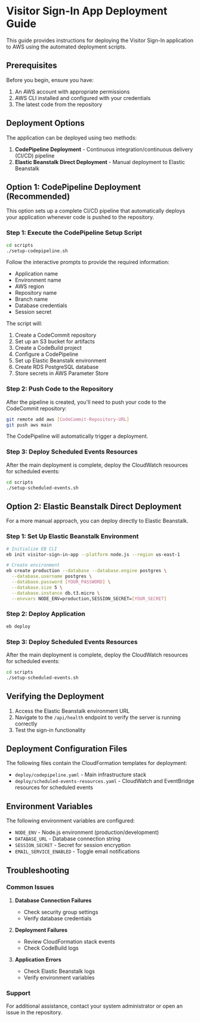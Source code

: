 # Visitor Sign-In App Deployment Guide

This guide provides instructions for deploying the Visitor Sign-In application to AWS using the automated deployment scripts.

## Prerequisites

Before you begin, ensure you have:

1. An AWS account with appropriate permissions
2. AWS CLI installed and configured with your credentials
3. The latest code from the repository

## Deployment Options

The application can be deployed using two methods:

1. **CodePipeline Deployment** - Continuous integration/continuous delivery (CI/CD) pipeline
2. **Elastic Beanstalk Direct Deployment** - Manual deployment to Elastic Beanstalk

## Option 1: CodePipeline Deployment (Recommended)

This option sets up a complete CI/CD pipeline that automatically deploys your application whenever code is pushed to the repository.

### Step 1: Execute the CodePipeline Setup Script

```bash
cd scripts
./setup-codepipeline.sh
```

Follow the interactive prompts to provide the required information:

- Application name
- Environment name
- AWS region
- Repository name
- Branch name
- Database credentials
- Session secret

The script will:

1. Create a CodeCommit repository
2. Set up an S3 bucket for artifacts
3. Create a CodeBuild project
4. Configure a CodePipeline
5. Set up Elastic Beanstalk environment
6. Create RDS PostgreSQL database
7. Store secrets in AWS Parameter Store

### Step 2: Push Code to the Repository

After the pipeline is created, you'll need to push your code to the CodeCommit repository:

```bash
git remote add aws [CodeCommit-Repository-URL]
git push aws main
```

The CodePipeline will automatically trigger a deployment.

### Step 3: Deploy Scheduled Events Resources

After the main deployment is complete, deploy the CloudWatch resources for scheduled events:

```bash
cd scripts
./setup-scheduled-events.sh
```

## Option 2: Elastic Beanstalk Direct Deployment

For a more manual approach, you can deploy directly to Elastic Beanstalk.

### Step 1: Set Up Elastic Beanstalk Environment

```bash
# Initialize EB CLI
eb init visitor-sign-in-app --platform node.js --region us-east-1

# Create environment
eb create production --database --database.engine postgres \
  --database.username postgres \
  --database.password [YOUR_PASSWORD] \
  --database.size 5 \
  --database.instance db.t3.micro \
  --envvars NODE_ENV=production,SESSION_SECRET=[YOUR_SECRET]
```

### Step 2: Deploy Application

```bash
eb deploy
```

### Step 3: Deploy Scheduled Events Resources

After the main deployment is complete, deploy the CloudWatch resources for scheduled events:

```bash
cd scripts
./setup-scheduled-events.sh
```

## Verifying the Deployment

1. Access the Elastic Beanstalk environment URL
2. Navigate to the `/api/health` endpoint to verify the server is running correctly
3. Test the sign-in functionality

## Deployment Configuration Files

The following files contain the CloudFormation templates for deployment:

- `deploy/codepipeline.yaml` - Main infrastructure stack
- `deploy/scheduled-events-resources.yaml` - CloudWatch and EventBridge resources for scheduled events

## Environment Variables

The following environment variables are configured:

- `NODE_ENV` - Node.js environment (production/development)
- `DATABASE_URL` - Database connection string
- `SESSION_SECRET` - Secret for session encryption
- `EMAIL_SERVICE_ENABLED` - Toggle email notifications

## Troubleshooting

### Common Issues

1. **Database Connection Failures**
   - Check security group settings
   - Verify database credentials

2. **Deployment Failures**
   - Review CloudFormation stack events
   - Check CodeBuild logs

3. **Application Errors**
   - Check Elastic Beanstalk logs
   - Verify environment variables

### Support

For additional assistance, contact your system administrator or open an issue in the repository.